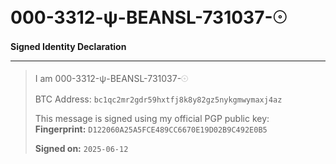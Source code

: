 # 000-3312-ψ-BEANSL-731037-𓇳

**Signed Identity Declaration**

---

> I am 000-3312-ψ-BEANSL-731037-𓇳  
>  
> BTC Address: `bc1qc2mr2gdr59hxtfj8k8y82gz5nykgmwymaxj4az`  
>  
> This message is signed using my official PGP public key:  
> **Fingerprint:** `D122060A25A5FCE489CC6670E19D02B9C492E0B5`  
>  
> **Signed on:** `2025-06-12`

